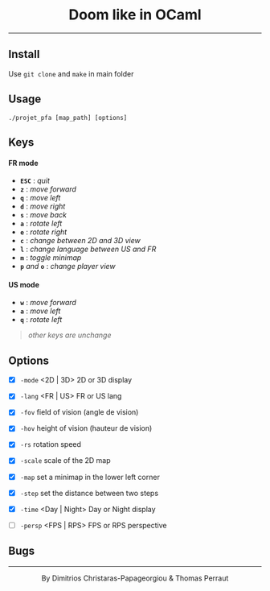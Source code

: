**<h1 align="center">Doom like in OCaml</h1>**
***
## Install
  Use `git clone` and `make` in main folder
## Usage
  `./projet_pfa [map_path] [options]`
## Keys
#### FR mode
  - **`ESC`** : _quit_
  - **`z`** : _move forward_
  - **`q`** : _move left_ 
  - **`d`** : _move right_
  - **`s`** : _move back_
  - **`a`** : _rotate left_
  - **`e`** : _rotate right_
  - **`c`** : _change between 2D and 3D view_
  - **`l`** : _change language between US and FR_
  - **`m`** : _toggle minimap_
  - **`p`** _and_ **`o`** : _change player view_ 

#### US mode

  - **`w`** : _move forward_
  - **`a`** : _move left_
  - **`q`** : _rotate left_

>_other keys are unchange_
  
## Options

  - [x] `-mode` <2D | 3D> 2D or 3D display
  
  - [x] `-lang` <FR | US> FR or US lang
  
  - [x] `-fov` <NUMBER> field of vision (angle de vision)
  
  - [x] `-hov` <NUMBER> height of vision (hauteur de vision)
  
  - [x] `-rs` <NUMBER> rotation speed
  
  - [x] `-scale` <NUMBER> scale of the 2D map

  - [x] `-map` set a minimap in the lower left corner
  
  - [x] `-step` <NUMBER> set the distance between two steps
  
  - [x] `-time` <Day | Night> Day or Night display
  
  - [ ] `-persp` <FPS | RPS> FPS or RPS perspective
  



## Bugs


***
<p align="center">By Dimitrios Christaras-Papageorgiou & Thomas Perraut</p>

